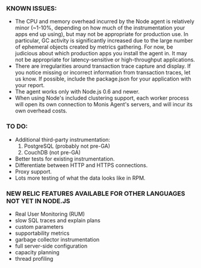 ### KNOWN ISSUES:

* The CPU and memory overhead incurred by the Node agent is relatively
  minor (~1-10%, depending on how much of the instrumentation your
  apps end up using), but may not be appropriate for production use.
  In particular, GC activity is significantly increased due to the
  large number of ephemeral objects created by metrics gathering. For
  now, be judicious about which production apps you install the agent in.
  It may not be appropriate for latency-sensitive or high-throughput
  applications.
* There are irregularities around transaction trace capture and display.
  If you notice missing or incorrect information from transaction traces,
  let us know. If possible, include the package.json for your application
  with your report.
* The agent works only with Node.js 0.6 and newer.
* When using Node's included clustering support, each worker process will
  open its own connection to Monis Agent's servers, and will incur its own
  overhead costs.

### TO DO:

* Additional third-party instrumentation:
    1. PostgreSQL (probably not pre-GA)
    2. CouchDB (not pre-GA)
* Better tests for existing instrumentation.
* Differentiate between HTTP and HTTPS connections.
* Proxy support.
* Lots more testing of what the data looks like in RPM.

### NEW RELIC FEATURES AVAILABLE FOR OTHER LANGUAGES NOT YET IN NODE.JS

* Real User Monitoring (RUM)
* slow SQL traces and explain plans
* custom parameters
* supportability metrics
* garbage collector instrumentation
* full server-side configuration
* capacity planning
* thread profiling
